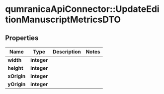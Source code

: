 # qumranicaApiConnector::UpdateEditionManuscriptMetricsDTO

## Properties
Name | Type | Description | Notes
------------ | ------------- | ------------- | -------------
**width** | **integer** |  | 
**height** | **integer** |  | 
**xOrigin** | **integer** |  | 
**yOrigin** | **integer** |  | 


